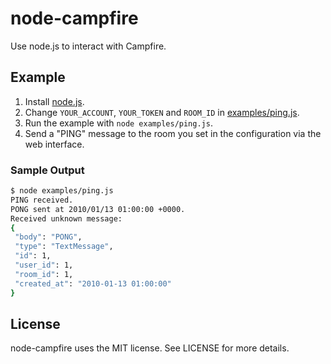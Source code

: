 # node-campfire

Use node.js to interact with Campfire.

## Example

1. Install [node.js](https://github.com/ry/node).
2. Change `YOUR_ACCOUNT`, `YOUR_TOKEN` and `ROOM_ID` in [examples/ping.js](https://github.com/tristandunn/node-campfire/blob/master/examples/ping.js).
3. Run the example with `node examples/ping.js`.
4. Send a "PING" message to the room you set in the configuration via the web interface.

### Sample Output

~~~ bash
$ node examples/ping.js
PING received.
PONG sent at 2010/01/13 01:00:00 +0000.
Received unknown message:
{
 "body": "PONG",
 "type": "TextMessage",
 "id": 1,
 "user_id": 1,
 "room_id": 1,
 "created_at": "2010-01-13 01:00:00"
}
~~~

## License

node-campfire uses the MIT license. See LICENSE for more details.
